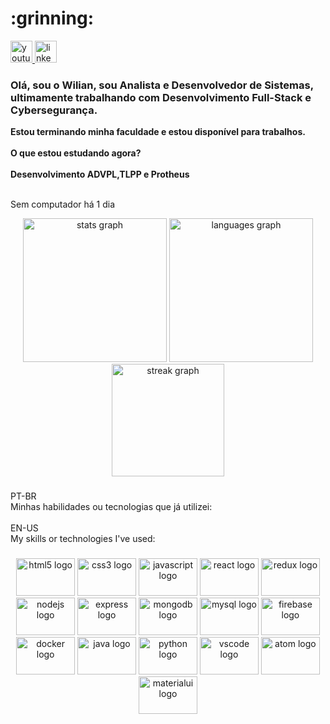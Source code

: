 <h1>:grinning:</h1>

<div align="left">
  <a href="https://www.youtube.com/channel/UCfZMcVJcvf8UzbVxfk5iEbg" target="_blank">
    <img src="https://img.shields.io/static/v1?message=Youtube&logo=youtube&label=&color=FF0000&logoColor=white&labelColor=&style=for-the-badge" height="35" alt="youtube logo"  />
  </a>
  <a href="https://www.linkedin.com/in/wilian-krinke-a640b7141/" target="_blank">
    <img src="https://img.shields.io/static/v1?message=LinkedIn&logo=linkedin&label=&color=0077B5&logoColor=white&labelColor=&style=for-the-badge" height="35" alt="linkedin logo"  />
  </a>
</div>

<p align="left"><h3>Olá, sou o Wilian, sou Analista e Desenvolvedor de Sistemas, ultimamente trabalhando com Desenvolvimento Full-Stack e Cybersegurança.</h3><strong>Estou terminando minha faculdade e estou disponível para trabalhos.<br><br>O que estou estudando agora? <br><br>Desenvolvimento ADVPL,TLPP e Protheus<br><br></strong>
<p>Sem computador há 1 dia</p>

<div align="center">
  <img src="https://github-readme-stats.vercel.app/api?username=WilianKrinke&hide_title=false&hide_rank=false&show_icons=true&include_all_commits=true&count_private=true&disable_animations=false&theme=dark&locale=en&hide_border=false&order=1" height="230" alt="stats graph"  />
  <img src="https://github-readme-stats.vercel.app/api/top-langs?username=WilianKrinke&locale=en&hide_title=false&layout=compact&card_width=320&langs_count=6&theme=dark&hide_border=false&order=2" height="230" alt="languages graph"  />
  <img src="https://streak-stats.demolab.com?user=WilianKrinke&locale=en&mode=daily&theme=dark&hide_border=false&border_radius=5&order=3" height="180" alt="streak graph"  />
</div>

###

###

<p align="left">PT-BR<br>Minhas habilidades ou tecnologias que já utilizei:<br><br>EN-US<br>My skills or technologies I've used:</p>

###

<div align="center">
  <img src="https://cdn.jsdelivr.net/gh/devicons/devicon/icons/html5/html5-original.svg" height="60" width="94" alt="html5 logo"  />
  <img src="https://cdn.jsdelivr.net/gh/devicons/devicon/icons/css3/css3-original.svg" height="60" width="94" alt="css3 logo"  />
  <img src="https://cdn.jsdelivr.net/gh/devicons/devicon/icons/javascript/javascript-original.svg" height="60" width="94" alt="javascript logo"  />
  <img src="https://cdn.jsdelivr.net/gh/devicons/devicon/icons/react/react-original.svg" height="60" width="94" alt="react logo"  />
  <img src="https://cdn.jsdelivr.net/gh/devicons/devicon/icons/redux/redux-original.svg" height="60" width="94" alt="redux logo"  />
  <img src="https://cdn.jsdelivr.net/gh/devicons/devicon/icons/nodejs/nodejs-original.svg" height="60" width="94" alt="nodejs logo"  />
  <img src="https://cdn.jsdelivr.net/gh/devicons/devicon/icons/express/express-original.svg" height="60" width="94" alt="express logo"  />
  <img src="https://cdn.jsdelivr.net/gh/devicons/devicon/icons/mongodb/mongodb-original.svg" height="60" width="94" alt="mongodb logo"  />
  <img src="https://cdn.jsdelivr.net/gh/devicons/devicon/icons/mysql/mysql-original.svg" height="60" width="94" alt="mysql logo"  />
  <img src="https://cdn.jsdelivr.net/gh/devicons/devicon/icons/firebase/firebase-plain.svg" height="60" width="94" alt="firebase logo"  />
  <img src="https://cdn.jsdelivr.net/gh/devicons/devicon/icons/docker/docker-original.svg" height="60" width="94" alt="docker logo"  />
  <img src="https://cdn.jsdelivr.net/gh/devicons/devicon/icons/java/java-original.svg" height="60" width="94" alt="java logo"  />
  <img src="https://cdn.jsdelivr.net/gh/devicons/devicon/icons/python/python-original.svg" height="60" width="94" alt="python logo"  />
  <img src="https://cdn.jsdelivr.net/gh/devicons/devicon/icons/vscode/vscode-original.svg" height="60" width="94" alt="vscode logo"  />
  <img src="https://cdn.jsdelivr.net/gh/devicons/devicon/icons/atom/atom-original.svg" height="60" width="94" alt="atom logo"  />
  <img src="https://cdn.jsdelivr.net/gh/devicons/devicon/icons/materialui/materialui-original.svg" height="60" width="94" alt="materialui logo"  />
</div>

###
